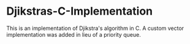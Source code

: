 # Djikstras-C-Implementation


This is an implementation of Djikstra's algorithm in C. A custom vector implementation was added in lieu of a priority queue.
